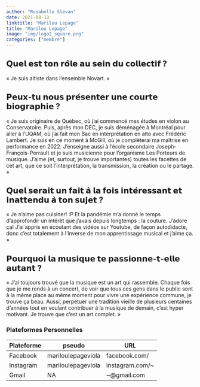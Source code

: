 ```yaml
---
author: "Rosabelle Slevan"
date: 2021-08-13
linktitle: "Marilou Lepage"
title: "Marilou Lepage"
image: "img/logo2_square.png"
categories: ["membre"]
---
```


## 𝗤𝘂𝗲𝗹 𝗲𝘀𝘁 𝘁𝗼𝗻 𝗿𝗼̂𝗹𝗲 𝗮𝘂 𝘀𝗲𝗶𝗻 𝗱𝘂 𝗰𝗼𝗹𝗹𝗲𝗰𝘁𝗶𝗳 ?
« Je suis altiste dans l’ensemble Novart. »

## 𝗣𝗲𝘂𝘅-𝘁𝘂 𝗻𝗼𝘂𝘀 𝗽𝗿𝗲́𝘀𝗲𝗻𝘁𝗲𝗿 𝘂𝗻𝗲 𝗰𝗼𝘂𝗿𝘁𝗲 𝗯𝗶𝗼𝗴𝗿𝗮𝗽𝗵𝗶𝗲 ?
« Je suis originaire de Québec, où j’ai commencé mes études en violon au Conservatoire. Puis, après mon DEC, je suis déménagée à Montréal pour aller à l’UQAM, où j’ai fait mon Bac en interprétation en alto avec Frédéric Lambert. Je suis en ce moment à McGill, où je complèterai ma maîtrise en performance en 2022. J’enseigne aussi à l’école secondaire Joseph-François-Perrault et je suis musicienne pour l’organisme Les Porteurs de musique. J’aime (et, surtout, je trouve importantes) toutes les facettes de cet art, que ce soit l’interprétation, la transmission, la création ou le partage. »

## 𝗤𝘂𝗲𝗹 𝘀𝗲𝗿𝗮𝗶𝘁 𝘂𝗻 𝗳𝗮𝗶𝘁 𝗮̀ 𝗹𝗮 𝗳𝗼𝗶𝘀 𝗶𝗻𝘁𝗲́𝗿𝗲𝘀𝘀𝗮𝗻𝘁 𝗲𝘁 𝗶𝗻𝗮𝘁𝘁𝗲𝗻𝗱𝘂 𝗮̀ 𝘁𝗼𝗻 𝘀𝘂𝗷𝗲𝘁 ? 
« Je n’aime pas cuisiner! :P 
Et la pandémie m’a donné le temps d’approfondir un intérêt que j’avais depuis longtemps : la couture. J’adore ça! J’ai appris en écoutant des vidéos sur Youtube, de façon autodidacte, donc c’est totalement à l’inverse de mon apprentissage musical et j’aime ça. »

## 𝗣𝗼𝘂𝗿𝗾𝘂𝗼𝗶 𝗹𝗮 𝗺𝘂𝘀𝗶𝗾𝘂𝗲 𝘁𝗲 𝗽𝗮𝘀𝘀𝗶𝗼𝗻𝗻𝗲-𝘁-𝗲𝗹𝗹𝗲 𝗮𝘂𝘁𝗮𝗻𝘁 ?
« J’ai toujours trouvé que la musique est un art qui rassemble. Chaque fois que je me rends à un concert, de voir que tous ces gens dans le public sont à la même place au même moment pour vivre une expérience commune, je trouve ça beau. Aussi, perpétuer une tradition vieille de plusieurs centaines d’années tout en voulant contribuer à la musique de demain, c’est hyper motivant. Je trouve que c’est un art complet. »

### Plateformes Personnelles

Plateforme | pseudo | URL
---|---|---
Facebook | mariloulepageviola | facebook.com/
Instagram |  mariloulepageviola | instagram.com/~ 
Gmail | NA | ~@gmail.com
